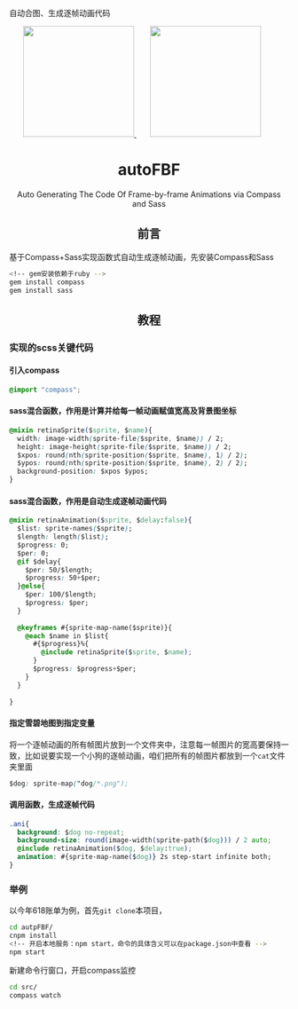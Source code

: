 自动合图、生成逐帧动画代码
<div align="center">
	<a href="https://github.com/Compass/compass">
		<img width="200" height="200"
		  src="https://worldvectorlogo.com/logos/compass.svg">
	</a>
  	<a href="https://github.com/sass/sass">
    	<img width="200" height="200" vspace="" hspace="25"
      		src="https://worldvectorlogo.com/logos/sass.svg">
  	</a>
  	<h1>autoFBF</h1>
  	<p>Auto Generating The Code Of Frame-by-frame Animations via Compass and Sass<p>
</div>

<h2 align="center">前言</h2>

基于Compass+Sass实现函数式自动生成逐帧动画，先安装Compass和Sass
```bash
<!-- gem安装依赖于ruby -->
gem install compass
gem install sass
```
<h2 align="center">教程</h2>

### 实现的scss关键代码

#### 引入compass
```css
@import "compass";
```

#### sass混合函数，作用是计算并给每一帧动画赋值宽高及背景图坐标
```css
@mixin retinaSprite($sprite, $name){
  width: image-width(sprite-file($sprite, $name)) / 2;
  height: image-height(sprite-file($sprite, $name)) / 2;
  $xpos: round(nth(sprite-position($sprite, $name), 1) / 2);
  $ypos: round(nth(sprite-position($sprite, $name), 2) / 2);
  background-position: $xpos $ypos;
}
```

#### sass混合函数，作用是自动生成逐帧动画代码
```css
@mixin retinaAnimation($sprite, $delay:false){
  $list: sprite-names($sprite);
  $length: length($list);
  $progress: 0;
  $per: 0;
  @if $delay{
	$per: 50/$length;
	$progress: 50+$per;
  }@else{
	$per: 100/$length;
	$progress: $per;
  }
	
  @keyframes #{sprite-map-name($sprite)}{
	@each $name in $list{
	  #{$progress}%{
		@include retinaSprite($sprite, $name);
	  }
	  $progress: $progress+$per;
	}
  }
	
}
```

#### 指定雪碧地图到指定变量

将一个逐帧动画的所有帧图片放到一个文件夹中，注意每一帧图片的宽高要保持一致，比如说要实现一个小狗的逐帧动画，咱们把所有的帧图片都放到一个`cat`文件夹里面
```css
$dog: sprite-map("dog/*.png");
```

#### 调用函数，生成逐帧代码
```css
.ani{
  background: $dog no-repeat;
  background-size: round(image-width(sprite-path($dog))) / 2 auto;
  @include retinaAnimation($dog, $delay:true);
  animation: #{sprite-map-name($dog)} 2s step-start infinite both;
}
```
### 举例

以今年618账单为例，首先`git clone`本项目，
```bash
cd autpFBF/
cnpm install
<!-- 开启本地服务：npm start，命令的具体含义可以在package.json中查看 -->
npm start
```
新建命令行窗口，开启compass监控
```bash
cd src/
compass watch
```
